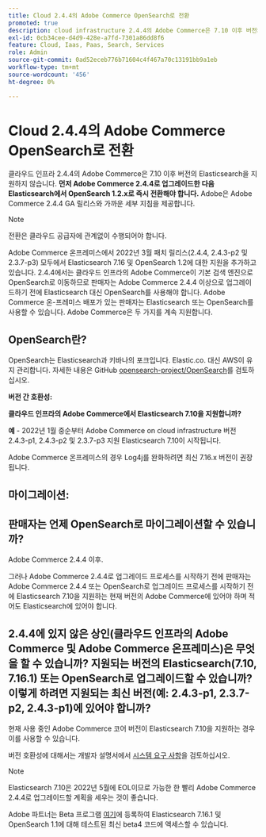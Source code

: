```yaml
---
title: Cloud 2.4.4의 Adobe Commerce OpenSearch로 전환
promoted: true
description: cloud infrastructure 2.4.4의 Adobe Commerce은 7.10 이후 버전의 Elasticsearch을 지원하지 않습니다. **먼저 Adobe Commerce 2.4.4로 업그레이드한 다음 즉시 Elasticsearch에서 OpenSearch 1.2.x로 전환해야 합니다.** Adobe은 Adobe Commerce 2.4.4 GA 릴리스에 가까운 세부 지침을 제공합니다.
exl-id: 0cb34cee-d4d9-428e-a7fd-7301a86dd8f6
feature: Cloud, Iaas, Paas, Search, Services
role: Admin
source-git-commit: 0ad52eceb776b71604c4f467a70c13191bb9a1eb
workflow-type: tm+mt
source-wordcount: '456'
ht-degree: 0%

---
```


# Cloud 2.4.4의 Adobe Commerce OpenSearch로 전환

클라우드 인프라 2.4.4의 Adobe Commerce은 7.10 이후 버전의 Elasticsearch을 지원하지 않습니다. **먼저 Adobe Commerce 2.4.4로 업그레이드한 다음 Elasticsearch에서 OpenSearch 1.2.x로 즉시 전환해야 합니다.** Adobe은 Adobe Commerce 2.4.4 GA 릴리스와 가까운 세부 지침을 제공합니다.

>[!NOTE]
>
>전환은 클라우드 공급자에 관계없이 수행되어야 합니다.

Adobe Commerce 온프레미스에서 2022년 3월 패치 릴리스(2.4.4, 2.4.3-p2 및 2.3.7-p3) 모두에서 Elasticsearch 7.16 및 OpenSearch 1.2에 대한 지원을 추가하고 있습니다. 2.4.4에서는 클라우드 인프라의 Adobe Commerce이 기본 검색 엔진으로 OpenSearch로 이동하므로 판매자는 Adobe Commerce 2.4.4 이상으로 업그레이드하기 전에 Elasticsearch 대신 OpenSearch를 사용해야 합니다. Adobe Commerce 온-프레미스 배포가 있는 판매자는 Elasticsearch 또는 OpenSearch를 사용할 수 있습니다. Adobe Commerce은 두 가지를 계속 지원합니다.


## OpenSearch란?

OpenSearch는 Elasticsearch과 키바나의 포크입니다. Elastic.co. 대신 AWS이 유지 관리합니다. 자세한 내용은 GitHub [opensearch-project/OpenSearch](https://github.com/opensearch-project/OpenSearch)를 검토하십시오.

**버전 간 호환성:**

**클라우드 인프라의 Adobe Commerce에서 Elasticsearch 7.10을 지원합니까?**

**예** - 2022년 1월 중순부터 Adobe Commerce on cloud infrastructure 버전 2.4.3-p1, 2.4.3-p2 및 2.3.7-p3 지원 Elasticsearch 7.10이 시작됩니다.

Adobe Commerce 온프레미스의 경우 Log4j를 완화하려면 최신 7.16.x 버전이 권장됩니다.

## 마이그레이션:

## 판매자는 언제 OpenSearch로 마이그레이션할 수 있습니까?

Adobe Commerce 2.4.4 이후.

그러나 Adobe Commerce 2.4.4로 업그레이드 프로세스를 시작하기 전에 판매자는 Adobe Commerce 2.4.4 또는 OpenSearch로 업그레이드 프로세스를 시작하기 전에 Elasticsearch 7.10을 지원하는 현재 버전의 Adobe Commerce에 있어야 하며 적어도 Elasticsearch에 있어야 합니다.

## 2.4.4에 있지 않은 상인(클라우드 인프라의 Adobe Commerce 및 Adobe Commerce 온프레미스)은 무엇을 할 수 있습니까? 지원되는 버전의 Elasticsearch(7.10, 7.16.1) 또는 OpenSearch로 업그레이드할 수 있습니까? 이렇게 하려면 지원되는 최신 버전(예: 2.4.3-p1, 2.3.7-p2, 2.4.3-p1)에 있어야 합니까?

현재 사용 중인 Adobe Commerce 코어 버전이 Elasticsearch 7.10을 지원하는 경우 이를 사용할 수 있습니다.

버전 호환성에 대해서는 개발자 설명서에서 [시스템 요구 사항](https://experienceleague.adobe.com/docs/commerce-operations/installation-guide/system-requirements.html?lang=ko)을 검토하십시오.

>[!NOTE]
>
>Elasticsearch 7.10은 2022년 5월에 EOL이므로 가능한 한 빨리 Adobe Commerce 2.4.4로 업그레이드할 계획을 세우는 것이 좋습니다.

Adobe 파트너는 Beta 프로그램 [여기](https://experienceleague.adobe.com/docs/commerce-operations/release/beta-program.html?lang=ko)에 등록하여 Elasticsearch 7.16.1 및 OpenSearch 1.1에 대해 테스트된 최신 beta4 코드에 액세스할 수 있습니다.
